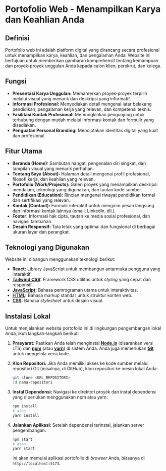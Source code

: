 # Portofolio Web - Menampilkan Karya dan Keahlian Anda

## Definisi

Portofolio web ini adalah platform digital yang dirancang secara profesional untuk menampilkan karya, keahlian, dan pengalaman Anda. Website ini bertujuan untuk memberikan gambaran komprehensif tentang kemampuan dan proyek-proyek unggulan Anda kepada calon klien, perekrut, dan kolega.

## Fungsi

* **Presentasi Karya Unggulan:** Memamerkan proyek-proyek terpilih melalui visual yang menarik dan deskripsi yang informatif.
* **Informasi Profesional:** Menyediakan detail mengenai latar belakang pendidikan, pengalaman kerja yang relevan, dan kompetensi teknis.
* **Fasilitasi Kontak Profesional:** Memungkinkan pengunjung untuk terhubung dengan mudah melalui informasi kontak dan formulir yang disediakan.
* **Penguatan Personal Branding:** Menciptakan identitas digital yang kuat dan profesional.

## Fitur Utama

* **Beranda (Home):** Sambutan hangat, pengenalan diri singkat, dan tampilan visual yang menarik perhatian.
* **Tentang Saya (About):** Halaman detail mengenai profil profesional, filosofi kerja, dan keahlian yang relevan.
* **Portofolio (Work/Projects):** Galeri proyek yang menampilkan deskripsi mendalam, teknologi yang digunakan, dan tautan kode sumber.
* **Pendidikan (Education):** Rincian mengenai riwayat pendidikan formal dan sertifikasi yang relevan.
* **Kontak (Contact):** Formulir interaktif untuk mengirim pesan langsung dan informasi kontak lainnya (email, LinkedIn, dll.).
* **Footer:** Informasi hak cipta, tautan ke media sosial profesional, dan navigasi tambahan.
* **Desain Responsif:** Tata letak yang optimal dan fungsional di berbagai ukuran layar dan perangkat.

## Teknologi yang Digunakan

Website ini dibangun menggunakan teknologi berikut:

* **[React](https://react.dev/):** Library JavaScript untuk membangun antarmuka pengguna yang interaktif.
* **[Tailwind CSS](https://tailwindcss.com/):** Framework CSS utilitas untuk *styling* yang cepat dan responsif.
* **[JavaScript](https://developer.mozilla.org/en-US/docs/Web/JavaScript):** Bahasa pemrograman utama untuk interaktivitas.
* **[HTML](https://developer.mozilla.org/en-US/docs/Web/HTML):** Bahasa markup standar untuk struktur konten web.
* **[CSS](https://developer.mozilla.org/en-US/docs/Web/CSS):** Bahasa *stylesheet* untuk desain visual.

## Instalasi Lokal

Untuk menjalankan website portofolio ini di lingkungan pengembangan lokal Anda, ikuti langkah-langkah berikut:

1.  **Prasyarat:** Pastikan Anda telah menginstal **[Node.js](https://nodejs.org/)** (disarankan versi LTS) dan **[npm](https://www.npmjs.com/)** (atau **[yarn](https://yarnpkg.com/)**) di sistem Anda. Anda juga memerlukan **[Git](https://git-scm.com/)** untuk mengelola versi kode.

2.  **Klon Repositori:** Jika Anda memiliki akses ke kode sumber melalui repositori Git (misalnya, di GitHub), klon repositori ke mesin lokal Anda:
    ```bash
    git clone <URL_REPOSITORI>
    cd nama-repositori
    ```

3.  **Instal Dependensi:** Navigasi ke direktori proyek dan instal dependensi yang diperlukan menggunakan npm atau yarn:
    ```bash
    npm install
    # atau
    yarn install
    ```

4.  **Jalankan Aplikasi:** Setelah dependensi terinstal, jalankan server pengembangan:
    ```bash
    npm start
    # atau
    yarn start
    ```
    Ini akan memulai aplikasi portofolio di *browser* Anda, biasanya di `http://localhost:5173`.